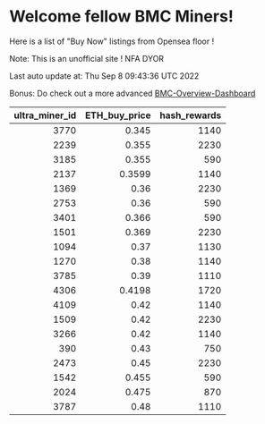 # Welcome fellow BMC Miners!
Here is a list of "Buy Now" listings from Opensea floor !

Note: This is an unofficial site ! NFA DYOR

Last auto update at: Thu Sep  8 09:43:36 UTC 2022

Bonus: Do check out a more advanced [BMC-Overview-Dashboard](https://dune.com/defifunk/BMC-Overview-Dashboard)


|   ultra_miner_id |   ETH_buy_price |   hash_rewards |
|-----------------:|----------------:|---------------:|
|             3770 |          0.345  |           1140 |
|             2239 |          0.355  |           2230 |
|             3185 |          0.355  |            590 |
|             2137 |          0.3599 |           1140 |
|             1369 |          0.36   |           2230 |
|             2753 |          0.36   |            590 |
|             3401 |          0.366  |            590 |
|             1501 |          0.369  |           2230 |
|             1094 |          0.37   |           1130 |
|             1270 |          0.38   |           1140 |
|             3785 |          0.39   |           1110 |
|             4306 |          0.4198 |           1720 |
|             4109 |          0.42   |           1140 |
|             1509 |          0.42   |           2230 |
|             3266 |          0.42   |           1140 |
|              390 |          0.43   |            750 |
|             2473 |          0.45   |           2230 |
|             1542 |          0.455  |            590 |
|             2024 |          0.475  |            870 |
|             3787 |          0.48   |           1110 |